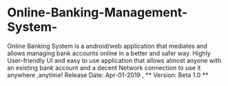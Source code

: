 # Online-Banking-Management-System-
Online Banking System is a android/web application that mediates and allows managing bank accounts online in a better and safer way. Highly User-friendly UI and easy to use application that allows almost anyone with an existing bank account and a decent Network connection to use it anywhere ,anytime!  Release Date: Apr-01-2019 , ** Version: Beta 1.0 ** 
